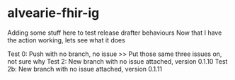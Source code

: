 # alvearie-fhir-ig

Adding some stuff here to test release drafter behaviours
Now that I have the action working, lets see what it does

Test 0: Push with no branch, no issue >> Put those same three issues on, not sure why
Test 2: New branch with no issue attached, version 0.1.10
Test 2b: New branch with no issue attached, version 0.1.11

